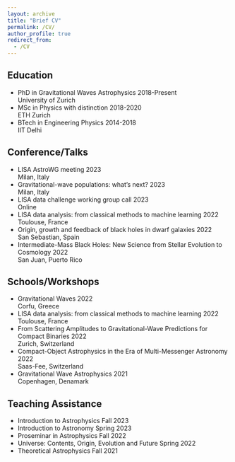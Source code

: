 ```yaml
---
layout: archive
title: "Brief CV"
permalink: /CV/
author_profile: true
redirect_from:
  - /CV
---
```


<h2>Education</h2>
<ul>
<li> <div class="container"> <span class="left">PhD in Gravitational Waves Astrophysics</span> <span class="right">2018-Present</span> <span class="center">&nbsp;</span> </div>University of Zurich</li>
<li> <div class="container"> <span class="left">MSc in Physics with distinction</span> <span class="right">2018-2020</span> <span class="center">&nbsp;</span> </div>ETH Zurich</li> 
<li> <div class="container"> <span class="left">BTech in Engineering Physics</span> <span class="right">2014-2018</span> <span class="center">&nbsp;</span> </div>IIT Delhi</li> 
</ul>

<h2>Conference/Talks</h2>
<ul>
<li> <div class="container"> <span class="left">LISA AstroWG meeting</span> <span class="right">2023</span> <span class="center">&nbsp;</span> </div>Milan, Italy</li>
<li> <div class="container"> <span class="left">Gravitational-wave populations: what’s next?</span> <span class="right">2023</span> <span class="center">&nbsp;</span> </div>Milan, Italy</li>
<li> <div class="container"> <span class="left">LISA data challenge working group call</span> <span class="right">2023</span> <span class="center">&nbsp;</span> </div>Online</li>
<li> <div class="container"> <span class="left">LISA data analysis: from classical methods to machine learning</span> <span class="right">2022</span> <span class="center">&nbsp;</span> </div>Toulouse, France</li>
<li> <div class="container"> <span class="left">Origin, growth and feedback of black holes in dwarf galaxies</span> <span class="right">2022</span> <span class="center">&nbsp;</span> </div>San Sebastian, Spain</li> 
<li> <div class="container"> <span class="left">Intermediate-Mass Black Holes: New Science from Stellar Evolution to Cosmology</span> <span class="right">2022</span> <span class="center">&nbsp;</span> </div>San Juan, Puerto Rico</li> 
</ul>

<h2>Schools/Workshops</h2>
<ul>
<li> <div class="container"> <span class="left">Gravitational Waves</span> <span class="right">2022</span> <span class="center">&nbsp;</span> </div>Corfu, Greece</li>
<li> <div class="container"> <span class="left">LISA data analysis: from classical methods to machine learning</span> <span class="right">2022</span> <span class="center">&nbsp;</span> </div>Toulouse, France</li>
<li> <div class="container"> <span class="left">From Scattering Amplitudes to Gravitational-Wave Predictions for Compact Binaries</span> <span class="right">2022</span> <span class="center">&nbsp;</span> </div>Zurich, Switzerland</li>
<li> <div class="container"> <span class="left">Compact-Object Astrophysics in the Era of Multi-Messenger Astronomy</span> <span class="right">2022</span> <span class="center">&nbsp;</span> </div>Saas-Fee, Switzerland</li> 
<li> <div class="container"> <span class="left">Gravitational Wave Astrophysics</span> <span class="right">2021</span> <span class="center">&nbsp;</span> </div>Copenhagen, Denamark</li> 
</ul>

<h2>Teaching Assistance</h2>
<ul>
<li> <div class="container"> <span class="left">Introduction to Astrophysics</span> <span class="right">Fall 2023</span> <span class="center">&nbsp;</span> </div></li>
<li> <div class="container"> <span class="left">Introduction to Astronomy</span> <span class="right">Spring 2023</span> <span class="center">&nbsp;</span> </div></li>
<li> <div class="container"> <span class="left">Proseminar in Astrophysics</span> <span class="right">Fall 2022</span> <span class="center">&nbsp;</span> </div></li>
<li> <div class="container"> <span class="left">Universe: Contents, Origin, Evolution and Future</span> <span class="right">Spring 2022</span> <span class="center">&nbsp;</span> </div></li>
<li> <div class="container"> <span class="left">Theoretical Astrophysics</span> <span class="right">Fall 2021</span> <span class="center">&nbsp;</span> </div></li>
</ul>

